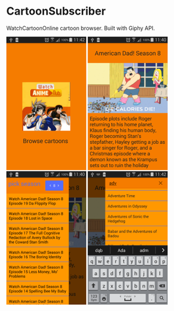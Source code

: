 # CartoonSubscriber

WatchCartoonOnline cartoon browser. Built with Giphy API.

<img src="https://github.com/Marchuck/CartoonSubscriber/blob/master/screenshot_0.png" height="350">
<img src="https://github.com/Marchuck/CartoonSubscriber/blob/master/screenshot_1.png" height="350">
<img src="https://github.com/Marchuck/CartoonSubscriber/blob/master/screenshot_2.png" height="350">
<img src="https://github.com/Marchuck/CartoonSubscriber/blob/master/screenshot_3.png" height="350">

